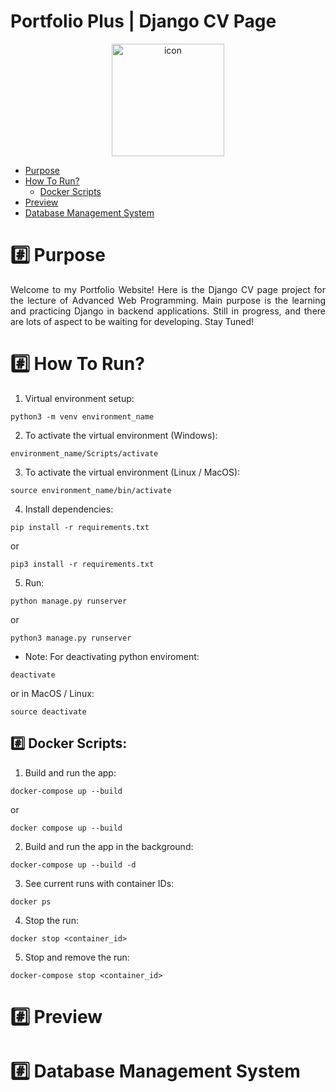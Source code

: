 <h1 align="">Portfolio Plus | Django CV Page</h1>

<div align="center">
<img src="https://cdn-icons-png.flaticon.com/512/8644/8644474.png" width="180" height="180" alt="icon">
</div>

*  [Purpose](#hash-purpose)
*  [How To Run?](#hash-how-to-run)
    *  [Docker Scripts](#hash-docker-scripts)
*  [Preview](#hash-preview)
*  [Database Management System](#hash-database-management-system)

# :hash: Purpose
<div align="justify">
Welcome to my Portfolio Website! Here is the Django CV page project for the lecture of Advanced Web Programming. Main purpose is the learning and practicing Django in backend applications. Still in progress, and there are lots of aspect to be waiting for developing. Stay Tuned!
</div>

# :hash: How To Run?
1. Virtual environment setup:
```
python3 -m venv environment_name
```

2. To activate the virtual environment (Windows):
```
environment_name/Scripts/activate
```

3. To activate the virtual environment (Linux / MacOS):
```
source environment_name/bin/activate
```

4. Install dependencies:
```
pip install -r requirements.txt
```
or
```
pip3 install -r requirements.txt
```

5. Run:
```
python manage.py runserver
```
or
```
python3 manage.py runserver
```

- Note: For deactivating python enviroment:
```
deactivate
```
or in MacOS / Linux:
```
source deactivate
```

## :hash: Docker Scripts:
1. Build and run the app:
```
docker-compose up --build
```
or 
```
docker compose up --build
```

2. Build and run the app in the background:
```
docker-compose up --build -d
```

3. See current runs with container IDs:
```
docker ps
```

4. Stop the run:
```
docker stop <container_id>
```

5. Stop and remove the run:
```
docker-compose stop <container_id>
```

# :hash: Preview



# :hash: Database Management System
